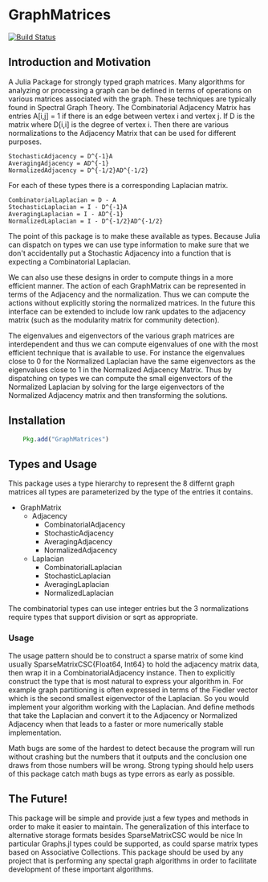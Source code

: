 # GraphMatrices

[![Build Status](https://travis-ci.org/jpfairbanks/GraphMatrices.jl.svg?branch=master)](https://travis-ci.org/jpfairbanks/GraphMatrices.jl)

## Introduction and Motivation

A Julia Package for strongly typed graph matrices.
Many algorithms for analyzing or processing a graph
can be defined in terms of operations on various matrices
associated with the graph. These techniques are typically
found in Spectral Graph Theory.
The Combinatorial Adjacency Matrix has entries A[i,j] = 1 if there is an edge
between vertex i and vertex j.
If D is the matrix where D[i,i] is the degree of vertex i.
Then there are various normalizations to the Adjacency Matrix
that can be used for different purposes.

    StochasticAdjacency = D^{-1}A
    AveragingAdjacency = AD^{-1}
    NormalizedAdjacency = D^{-1/2}AD^{-1/2}

For each of these types there is a corresponding Laplacian matrix.

    CombinatorialLaplacian = D - A
    StochasticLaplacian = I - D^{-1}A
    AveragingLaplacian = I - AD^{-1}
    NormalizedLaplacian = I - D^{-1/2}AD^{-1/2}

The point of this package is to make these available as types.
Because Julia can dispatch on types we can use type information
to make sure that we don't accidentally put a Stochastic Adjacency
into a function that is expecting a Combinatorial Laplacian.

We can also use these designs in order to compute things in a more efficient manner.
The action of each GraphMatrix can be represented in terms of the Adjacency and the normalization.
Thus we can compute the actions without explicitly storing the normalized matrices.
In the future this interface can be extended to include low rank updates to the
adjacency matrix (such as the modularity matrix for community detection).

The eigenvalues  and eigenvectors of the various graph matrices are interdependent
and thus we can compute eigenvalues of one with the most efficient technique
that is available to use. 
For instance the eigenvalues close to 0 for the Normalized Laplacian
have the same eigenvectors as the eigenvalues close to 1 in the Normalized Adjacency Matrix.
Thus by dispatching on types we can compute the small eigenvectors
of the Normalized Laplacian by solving for the large eigenvectors
of the Normalized Adjacency matrix and then transforming the solutions.

## Installation

````julia
    Pkg.add("GraphMatrices")
````

## Types and Usage

This package uses a type hierarchy to represent the 8 differnt graph matrices
all types are parameterized by the type of the entries it contains.

- GraphMatrix
    - Adjacency
        - CombinatorialAdjacency
        - StochasticAdjacency
        - AveragingAdjacency
        - NormalizedAdjacency
    - Laplacian
        - CombinatorialLaplacian
        - StochasticLaplacian
        - AveragingLaplacian
        - NormalizedLaplacian

The combinatorial types can use integer entries but the 3 normalizations require types that support
division or sqrt as appropriate.

### Usage
The usage pattern should be to construct a sparse matrix of some kind usually SparseMatrixCSC{Float64, Int64}
to hold the adjacency matrix data, then wrap it in a CombinatorialAdjacency instance.
Then to explicitly construct the type that is most natural to express your algorithm in.
For example graph partitioning is often expressed in terms of the Fiedler vector which
is the second smallest eigenvector of the Laplacian. So you would implement your algorithm working with the
Laplacian. And define methods that take the Laplacian and convert it to the Adjacency or Normalized Adjacency
when that leads to a faster or more numerically stable implementation.

Math bugs are some of the hardest to detect because the program will run without crashing
but the numbers that it outputs and the conclusion one draws from those numbers will be wrong.
Strong typing should help users of this package catch math bugs as type errors as early as possible.

## The Future!
This package will be simple and provide just a few types and methods in order to make it easier to maintain.
The generalization of this interface to alternative storage formats besides SparseMatrixCSC would be nice
In particular Graphs.jl types could be supported, as could sparse matrix types based on Associative Collections.
This package should be used by any project that is performing any spectal graph algorithms
in order to facilitate development of these important algorithms.
